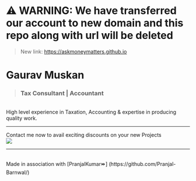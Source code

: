 # ⚠️ WARNING: We have transferred our account to new domain and this repo along with url will be deleted
> New link: https://askmoneymatters.github.io

# Gaurav Muskan
> ### Tax Consultant | Accountant 
<br>
High level experience in Taxation, Accounting & expertise in producing quality work.
<hr>
Contact me now to avail exciting discounts on your new Projects
<br>
<img src="./res/seo.jpg">
<hr>
<br>
Made in association with [PranjalKumar⏩] (https://github.com/Pranjal-Barnwal/)
